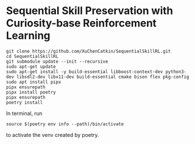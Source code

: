 # Sequential Skill Preservation with Curiosity-base Reinforcement Learning

```
git clone https://github.com/XuChenCatkin/SequentialSkillRL.git
cd SequentialSkillRL
git submodule update --init --recursive
sudo apt-get update
sudo apt-get install -y build-essential libboost-context-dev python3-dev libsdl2-dev libx11-dev build-essential cmake bison flex pkg-config
sudo apt install pipx
pipx ensurepath
pipx install poetry
pipx ensurepath
poetry install
```

In terminal, run
```
source $(poetry env info --path)/bin/activate
```
to activate the venv created by poetry.

